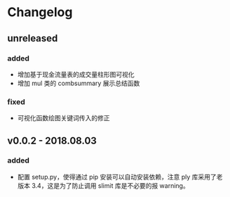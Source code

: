 
# Changelog

## unreleased
### added
* 增加基于现金流量表的成交量柱形图可视化
* 增加 mul 类的 combsummary 展示总结函数

### fixed
* 可视化函数绘图关键词传入的修正

## v0.0.2 - 2018.08.03
### added
* 配置 setup.py，使得通过 pip 安装可以自动安装依赖，注意 ply 库采用了老版本 3.4，这是为了防止调用 slimit 库是不必要的报 warning。